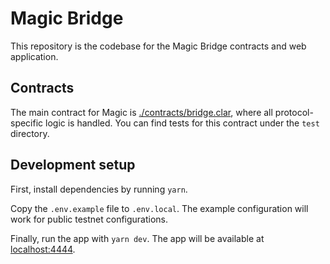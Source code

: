 # Magic Bridge

This repository is the codebase for the Magic Bridge contracts and web application.

## Contracts

The main contract for Magic is [./contracts/bridge.clar](`bridge.clar`), where all protocol-specific logic is handled. You can find tests for this contract under the `test` directory.

## Development setup

First, install dependencies by running `yarn`.

Copy the `.env.example` file to `.env.local`. The example configuration will work for public testnet configurations.

Finally, run the app with `yarn dev`. The app will be available at [localhost:4444](http://localhost:4444).
